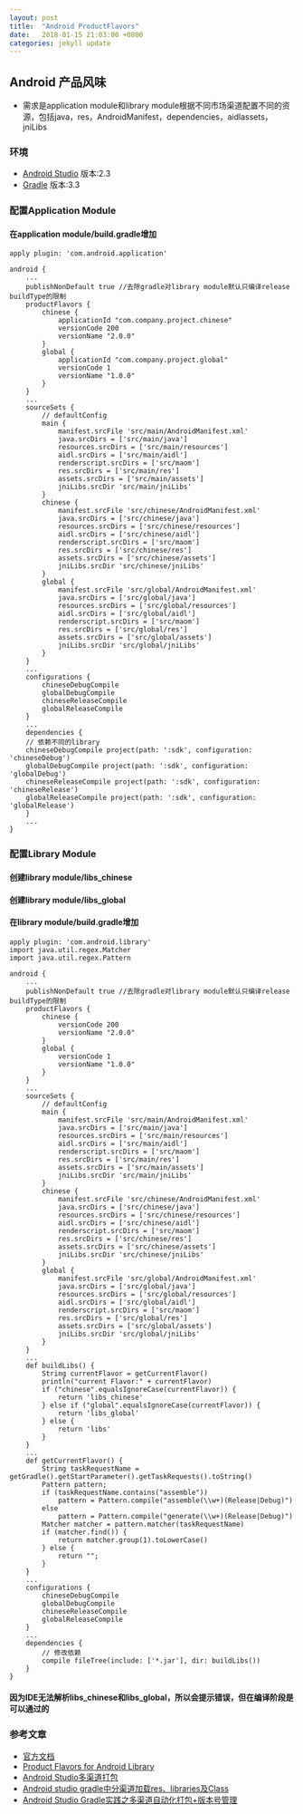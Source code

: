 ```yaml
---
layout: post
title:  "Android ProductFlavors"
date:   2018-01-15 21:03:00 +0800
categories: jekyll update
---
```

## Android 产品风味
* 需求是application module和library module根据不同市场渠道配置不同的资源，包括java，res，AndroidManifest，dependencies，aidlassets，jniLibs

### 环境
* [Android Studio][AndroidStudio-Install-Instructions] 版本:2.3
* [Gradle][Gradle-Install-Instructions] 版本:3.3

### 配置Application Module
#### 在application module/build.gradle增加
	apply plugin: 'com.android.application'

	android {
		...
		publishNonDefault true //去除gradle对library module默认只编译release buildType的限制
		productFlavors {
		    chinese {
		    	applicationId "com.company.project.chinese"
		        versionCode 200
		        versionName "2.0.0"
		    }
		    global {
		    	applicationId "com.company.project.global"
		        versionCode 1
		        versionName "1.0.0"
		    }
		}
		...
		sourceSets {
			// defaultConfig
	        main {
	            manifest.srcFile 'src/main/AndroidManifest.xml'
	            java.srcDirs = ['src/main/java']
	            resources.srcDirs = ['src/main/resources']
	            aidl.srcDirs = ['src/main/aidl']
	            renderscript.srcDirs = ['src/maom']
	            res.srcDirs = ['src/main/res']
	            assets.srcDirs = ['src/main/assets']
	            jniLibs.srcDir 'src/main/jniLibs'
	        }
	        chinese {
	            manifest.srcFile 'src/chinese/AndroidManifest.xml'
	            java.srcDirs = ['src/chinese/java']
	            resources.srcDirs = ['src/chinese/resources']
	            aidl.srcDirs = ['src/chinese/aidl']
	            renderscript.srcDirs = ['src/maom']
	            res.srcDirs = ['src/chinese/res']
	            assets.srcDirs = ['src/chinese/assets']
	            jniLibs.srcDir 'src/chinese/jniLibs'
	        }
	        global {
	            manifest.srcFile 'src/global/AndroidManifest.xml'
	            java.srcDirs = ['src/global/java']
	            resources.srcDirs = ['src/global/resources']
	            aidl.srcDirs = ['src/global/aidl']
	            renderscript.srcDirs = ['src/maom']
	            res.srcDirs = ['src/global/res']
	            assets.srcDirs = ['src/global/assets']
	            jniLibs.srcDir 'src/global/jniLibs'
	        }
    	}
    	...
    	configurations {
    		chineseDebugCompile
    		globalDebugCompile
    		chineseReleaseCompile
    		globalReleaseCompile
		}
		...
		dependencies {
		// 依赖不同的library
		chineseDebugCompile project(path: ':sdk', configuration: 'chineseDebug')
    	globalDebugCompile project(path: ':sdk', configuration: 'globalDebug')
    	chineseReleaseCompile project(path: ':sdk', configuration: 'chineseRelease')
    	globalReleaseCompile project(path: ':sdk', configuration: 'globalRelease')
    	}
    	...
	}

### 配置Library Module
#### 创建library module/libs_chinese

#### 创建library module/libs_global

#### 在library module/build.gradle增加
	apply plugin: 'com.android.library'
	import java.util.regex.Matcher
	import java.util.regex.Pattern

	android {
		...
		publishNonDefault true //去除gradle对library module默认只编译release buildType的限制
		productFlavors {
		    chinese {
		        versionCode 200
		        versionName "2.0.0"
		    }
		    global {
		        versionCode 1
		        versionName "1.0.0"
		    }
		}
		...
		sourceSets {
			// defaultConfig
	        main {
	            manifest.srcFile 'src/main/AndroidManifest.xml'
	            java.srcDirs = ['src/main/java']
	            resources.srcDirs = ['src/main/resources']
	            aidl.srcDirs = ['src/main/aidl']
	            renderscript.srcDirs = ['src/maom']
	            res.srcDirs = ['src/main/res']
	            assets.srcDirs = ['src/main/assets']
	            jniLibs.srcDir 'src/main/jniLibs'
	        }
	        chinese {
	            manifest.srcFile 'src/chinese/AndroidManifest.xml'
	            java.srcDirs = ['src/chinese/java']
	            resources.srcDirs = ['src/chinese/resources']
	            aidl.srcDirs = ['src/chinese/aidl']
	            renderscript.srcDirs = ['src/maom']
	            res.srcDirs = ['src/chinese/res']
	            assets.srcDirs = ['src/chinese/assets']
	            jniLibs.srcDir 'src/chinese/jniLibs'
	        }
	        global {
	            manifest.srcFile 'src/global/AndroidManifest.xml'
	            java.srcDirs = ['src/global/java']
	            resources.srcDirs = ['src/global/resources']
	            aidl.srcDirs = ['src/global/aidl']
	            renderscript.srcDirs = ['src/maom']
	            res.srcDirs = ['src/global/res']
	            assets.srcDirs = ['src/global/assets']
	            jniLibs.srcDir 'src/global/jniLibs'
	        }
    	}
    	...
    	def buildLibs() {
		    String currentFlavor = getCurrentFlavor()
		    println("current Flavor:" + currentFlavor)
		    if ("chinese".equalsIgnoreCase(currentFlavor)) {
		        return 'libs_chinese'
		    } else if ("global".equalsIgnoreCase(currentFlavor)) {
		        return 'libs_global'
		    } else {
		        return 'libs'
		    }
		}
		...
		def getCurrentFlavor() {
		    String taskRequestName = getGradle().getStartParameter().getTaskRequests().toString()
		    Pattern pattern;
		    if (taskRequestName.contains("assemble"))
		        pattern = Pattern.compile("assemble(\\w+)(Release|Debug)")
		    else
		        pattern = Pattern.compile("generate(\\w+)(Release|Debug)")
		    Matcher matcher = pattern.matcher(taskRequestName)
		    if (matcher.find()) {
		        return matcher.group(1).toLowerCase()
		    } else {
		        return "";
		    }
		}
		...
    	configurations {
    		chineseDebugCompile
    		globalDebugCompile
    		chineseReleaseCompile
    		globalReleaseCompile
		}
		...
		dependencies {
			// 修改依赖
    		compile fileTree(include: ['*.jar'], dir: buildLibs())
		}
	}

#### 因为IDE无法解析libs_chinese和libs_global，所以会提示错误，但在编译阶段是可以通过的

### 参考文章
* [官方文档][build-variants-instructions]
* [Product Flavors for Android Library](https://android.jlelse.eu/product-flavors-for-android-library-d3b2d240fca2)
* [Android Studio多渠道打包](https://www.ezlippi.com/blog/2015/03/android-studio-prefrence.html)
* [Android studio gradle中分渠道加载res、libraries及Class](https://www.jianshu.com/p/d7d51a1363cd)
* [Android Studio Gradle实践之多渠道自动化打包+版本号管理](https://unclechen.github.io/2015/10/22/Android%20Studio%20Gradle%E5%AE%9E%E8%B7%B5%E4%B9%8B%E5%A4%9A%E6%B8%A0%E9%81%93%E8%87%AA%E5%8A%A8%E5%8C%96%E6%89%93%E5%8C%85+%E7%89%88%E6%9C%AC%E5%8F%B7%E7%AE%A1%E7%90%86/)

[AndroidStudio-Install-Instructions]: https://developer.android.com/studio/index.html
[Gradle-Install-Instructions]: https://gradle.org/
[build-variants-instructions]: https://developer.android.com/studio/build/build-variants.html?hl=zh-cn